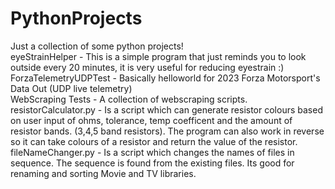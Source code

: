 # PythonProjects
Just a collection of some python projects!</br>
eyeStrainHelper - This is a simple program that just reminds you to look outside every 20 minutes, it is very useful for reducing eyestrain :)</br>
ForzaTelemetryUDPTest - Basically helloworld for 2023 Forza Motorsport's Data Out (UDP live telemetry)</br>
WebScraping Tests - A collection of webscraping scripts.</br>
resistorCalculator.py - Is a script which can generate resistor colours based on user input of ohms, tolerance, temp coefficent and the amount of resistor bands. (3,4,5 band resistors). The program can also work in reverse so it can take colours of a resistor and return the value of the resistor.</br>
fileNameChanger.py - Is a script which changes the names of files in sequence. The sequence is found from the existing files. Its good for renaming and sorting Movie and TV libraries.

